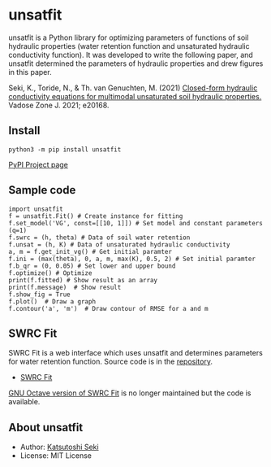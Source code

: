 # unsatfit

unsatfit is a Python library for optimizing parameters of functions of soil hydraulic properties (water retention function and unsaturated hydraulic conductivity function). It was developed to write the following paper, and unsatfit determined the parameters of hydraulic properties and drew figures in this paper.

Seki, K., Toride, N., & Th. van Genuchten, M. (2021) [Closed-form hydraulic conductivity equations for multimodal unsaturated soil hydraulic properties.](https://doi.org/10.1002/vzj2.20168) Vadose Zone J. 2021; e20168.

## Install

```
python3 -m pip install unsatfit
```

[PyPI Project page](https://pypi.org/project/unsatfit/)

## Sample code

```
import unsatfit
f = unsatfit.Fit() # Create instance for fitting
f.set_model('VG', const=[[10, 1]]) # Set model and constant parameters (q=1)
f.swrc = (h, theta) # Data of soil water retention
f.unsat = (h, K) # Data of unsaturated hydraulic conductivity
a, m = f.get_init_vg() # Get initial paramter
f.ini = (max(theta), 0, a, m, max(K), 0.5, 2) # Set initial paramter
f.b_qr = (0, 0.05) # Set lower and upper bound
f.optimize() # Optimize
print(f.fitted) # Show result as an array
print(f.message)  # Show result
f.show_fig = True
f.plot()  # Draw a graph
f.contour('a', 'm')  # Draw contour of RMSE for a and m
```

## SWRC Fit

SWRC Fit is a web interface which uses unsatfit and determines parameters for water retention function. Source code is in the [repository](https://github.com/sekika/unsatfit/tree/main/swrcfit).

- [SWRC Fit](https://seki.webmasters.gr.jp/swrc/)

[GNU Octave version of SWRC Fit](https://github.com/sekika/swrcfit/blob/master/doc/en/README.md) is no longer maintained but the code is available.

## About unsatfit
* Author: [Katsutoshi Seki](https://scholar.google.com/citations?user=Gs_ABawAAAAJ)
* License: MIT License
